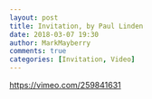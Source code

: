 ```yaml
---
layout: post
title: Invitation, by Paul Linden
date: 2018-03-07 19:30
author: MarkMayberry
comments: true
categories: [Invitation, Video]
---
```

https://vimeo.com/259841631

